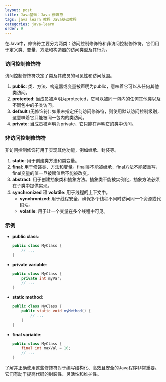 ```yaml
---
layout: post
title: Java基础：Java 修饰符
tags: java learn 教程 Java基础教程
categories: java-learn
order: 9
---
```

在Java中，修饰符主要分为两类：访问控制修饰符和非访问控制修饰符。它们用于定义类、变量、方法和构造器的访问类型及其行为。

### 访问控制修饰符
访问控制修饰符决定了类及其成员的可见性和访问范围。

1. **public**: 类、方法、构造器或变量被声明为public，意味着它可以从任何其他类访问。
2. **protected**: 当成员被声明为protected，它可以被同一包内的任何其他类以及不同包中的子类访问。
3. **default** (无修饰符): 如果未指定任何访问修饰符，则使用默认访问控制级别，这意味着它只能被同一包内的类访问。
4. **private**: 当成员被声明为private，它只能在声明它的类中访问。

### 非访问控制修饰符
非访问控制修饰符用于实现其他功能，例如继承、封装等。

1. **static**: 用于创建类方法和类变量。
2. **final**: 用于修饰类、方法和变量。final类不能被继承，final方法不能被重写，final变量的值一旦被赋值后不能被改变。
3. **abstract**: 用于创建抽象类和抽象方法。抽象类不能被实例化，抽象方法必须在子类中提供实现。
4. **synchronized** 和 **volatile**: 用于线程的上下文中。
   - **synchronized**: 用于线程安全，确保多个线程不同时访问同一个资源或代码块。
   - **volatile**: 用于让一个变量在多个线程中可见。

### 示例

- **public class**:
  ```java
  public class MyClass {
      // ...
  }
  ```

- **private variable**:
  ```java
  public class MyClass {
      private int myVar;
      // ...
  }
  ```

- **static method**:
  ```java
  public class MyClass {
      public static void myMethod() {
          // ...
      }
  }
  ```

- **final variable**:
  ```java
  public class MyClass {
      final int maxVal = 10;
      // ...
  }
  ```

了解并正确使用这些修饰符对于编写结构化、高效且安全的Java程序非常重要。它们有助于提高代码的封装性、灵活性和维护性。